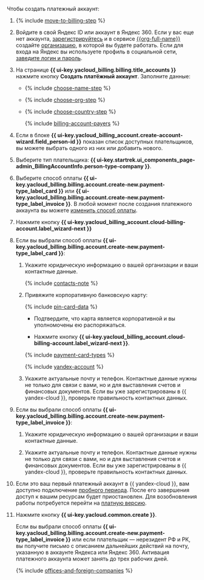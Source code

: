 Чтобы создать платежный аккаунт:

1. {% include [move-to-billing-step](../../billing/_includes/move-to-billing-step.md) %}

1. Войдите в свой Яндекс ID или аккаунт в Яндекс 360. Если у вас еще нет аккаунта, [зарегистрируйтесь](https://yandex.ru/support/id/authorization/registration.html) и в сервисе [{{org-full-name}}]({{link-org-main}}) создайте [организацию](../../organization/quickstart.md), в которой вы будете работать. Если для входа на Яндекс вы используете профиль в социальной сети, [заведите логин и пароль](https://passport.yandex.ru/passport?mode=postregistration&create_login=1).

1. На странице **{{ ui-key.yacloud_billing.billing.title_accounts }}** нажмите кнопку **Создать платёжный аккаунт**. Заполните данные:
   
   * {% include [choose-name-step](../../billing/_includes/choose-name-step.md) %}
   * {% include [choose-org-step](../../billing/_includes/choose-org-step.md) %}
   * {% include [choose-country-step](../../billing/_includes/choose-country-step.md) %}
   
     {% include [billing-account-payers](../../billing/_includes/billing-account-payers.md) %}

1. Если в блоке **{{ ui-key.yacloud_billing_account.create-account-wizard.field_person-id }}** показан список доступных плательщиков, вы можете выбрать одного из них или добавить нового.

1. Выберите тип плательщика: **{{ ui-key.startrek.ui_components_page-admin_BillingAccountInfo.person-type-company }}**.

1. Выберите способ оплаты **{{ ui-key.yacloud_billing.billing.account.create-new.payment-type_label_card }}** или **{{ ui-key.yacloud_billing.billing.account.create-new.payment-type_label_invoice }}**. В любой момент после создания платежного аккаунта вы можете [изменить способ оплаты](../../billing/operations/change-payment-method.md).

1. Нажмите кнопку **{{ ui-key.yacloud_billing_account.cloud-billing-account.label_wizard-next }}**

1. Если вы выбрали способ оплаты **{{ ui-key.yacloud_billing.billing.account.create-new.payment-type_label_card }}**:
   
   1. Укажите юридическую информацию о вашей организации и ваши контактные данные.
   
      {% include [contacts-note](contacts-note.md) %}
   
   1. Привяжите корпоративную банковскую карту:
   
      {% include [pin-card-data](pin-card-data.md) %}
      
      * Подтвердите, что карта является корпоративной и вы уполномочены ею распоряжаться.
      
      * Нажмите кнопку **{{ ui-key.yacloud_billing_account.cloud-billing-account.label_wizard-next }}**.
      
      {% include [payment-card-types](payment-card-types-business.md) %}
      
      {% include [yandex-account](payment-card-validation.md) %}
   
   1. Укажите актуальные почту и телефон. Контактные данные нужны не только для связи с вами, но и для выставления счетов и финансовых документов. Если вы уже зарегистрированы в {{ yandex-cloud }}, проверьте правильность контактных данных.

1. Если вы выбрали способ оплаты **{{ ui-key.yacloud_billing.billing.account.create-new.payment-type_label_invoice }}**:
   
   1. Укажите юридическую информацию о вашей организации и ваши контактные данные.
   
   1. Укажите актуальные почту и телефон. Контактные данные нужны не только для связи с вами, но и для выставления счетов и финансовых документов. Если вы уже зарегистрированы в {{ yandex-cloud }}, проверьте правильность контактных данных.

1. Если это ваш первый платежный аккаунт в {{ yandex-cloud }}, вам доступно подключение [пробного периода](../../billing/concepts/trial-period.md). После его завершения доступ к вашим ресурсам будет приостановлен. Для возобновления работы потребуется перейти на [платную версию](../../billing/operations/activate-commercial.md).

1. Нажмите кнопку **{{ ui-key.yacloud.common.create }}**.

   Если вы выбрали способ оплаты **{{ ui-key.yacloud_billing.billing.account.create-new.payment-type_label_invoice }}** или если плательщик — нерезидент РФ и РК, вы получите письмо с описанием дальнейших действий на почту, указанную в аккаунте Яндекса или Яндекс 360. Активация платежного аккаунта может занять до трех рабочих дней.

   
   {% include [offices-and-foreign-companies](offices-and-foreign-companies.md) %}

